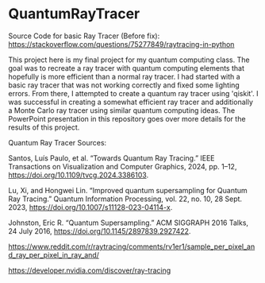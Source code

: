 # QuantumRayTracer

Source Code for basic Ray Tracer (Before fix): https://stackoverflow.com/questions/75277849/raytracing-in-python

This project here is my final project for my quantum computing class. The goal was to recreate a ray tracer with quantum computing elements that hopefully is more efficient than a normal ray tracer. I had started with a basic ray tracer that was not working correctly and fixed some lighting errors. From there, I attempted to create a quantum ray tracer using 'qiskit'. I was successful in creating a somewhat efficient ray tracer and additionally a Monte Carlo ray tracer using similar quantum computing ideas. The PowerPoint presentation in this repository goes over more details for the results of this project.

Quantum Ray Tracer Sources:

Santos, Luís Paulo, et al. “Towards Quantum Ray Tracing.” IEEE Transactions on Visualization and Computer Graphics, 2024, pp. 1–12, https://doi.org/10.1109/tvcg.2024.3386103.

Lu, Xi, and Hongwei Lin. “Improved quantum supersampling for Quantum Ray Tracing.” Quantum Information Processing, vol. 22, no. 10, 28 Sept. 2023, https://doi.org/10.1007/s11128-023-04114-x.

Johnston, Eric R. “Quantum Supersampling.” ACM SIGGRAPH 2016 Talks, 24 July 2016, https://doi.org/10.1145/2897839.2927422.

https://www.reddit.com/r/raytracing/comments/rv1er1/sample_per_pixel_and_ray_per_pixel_in_ray_and/

https://developer.nvidia.com/discover/ray-tracing
